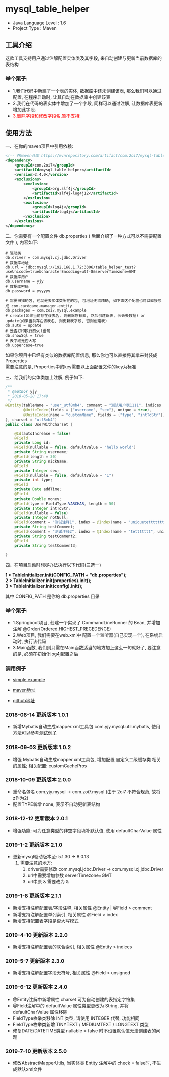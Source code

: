 # mysql_table_helper
* Java Language Level : 1.6
* Project Type : Maven


## 工具介绍
这款工具支持用户通过注解配置实体类及其字段, 来自动创建与更新当前数据库的表结构

### 举个栗子:
* 1.我们代码中新建了一个表的实体, 数据库中还未创建该表, 那么我们可以通过配置, 在程序启动时, 让其自动在数据库中创建该表
* 2.我们在代码的表实体中增加了一个字段, 同样可以通过注解, 让数据库表更新增加此字段.
* <font color="red" >3.删除字段和修改字段名,暂不支持!</font>

## 使用方法

一、在你的maven项目中引用依赖:
```xml
<!-- 在maven仓库 https://mvnrepository.com/artifact/com.2oi7/mysql-table-helper 查看最新版本 -->
<dependency>
    <groupId>com.2oi7</groupId>
    <artifactId>mysql-table-helper</artifactId>
    <version>2.4.0</version>
    <exclusions>
        <exclusion>
            <groupId>org.slf4j</groupId>
            <artifactId>slf4j-log4j12</artifactId>
        </exclusion>
        <exclusion>
            <groupId>log4j</groupId>
            <artifactId>log4j</artifactId>
        </exclusion>
    </exclusions>
</dependency>
```

二、你需要有一个配置文件 db.properties ( 后面介绍了一种方式可以不需要配置文件 ), 内容如下: 
```properties
# 驱动类
db.driver = com.mysql.cj.jdbc.Driver
# 数据库地址
db.url = jdbc:mysql://192.168.1.72:3306/table_helper_test?useUnicode=true&characterEncoding=utf-8&serverTimezone=GMT
# 数据库用户
db.username = yjy
# 数据库密码
db.password = yyyyyy

# 需要扫描的包, 也就是表实体类所在的包, 包地址无需精确, 如下面这个配置也可以直接写成 com.cardgame.manager.entity
db.packages = com.zoi7.mysql.example
# create(如果当前存在该表名, 则删除原有表, 然后创建新表, 会丢失数据) or update(如果当前存在该表名, 则更新表字段, 否则创建表)
db.auto = update
# 是否打印执行的sql语句
db.showSql = true
# 表字段是否大写
db.uppercase=true
```
    
如果你项目中已经有类似的数据库配置信息, 那么你也可以直接将其拿来封装成 Properties<br/>
需要注意的是, Properties中的key需要以上面配置文件的key为标准
   
   
三、给我们的实体类加上注解, 例子如下:
```java
/**
 * @author yjy
 * 2018-05-28 17:49
 */
@Entity(tableName = "user_utf8mb4", comment = "测试用户表1111", indices = {
        @UniteIndex(fields = {"username", "sex"}, unique = true),
        @UniteIndex(name = "customName", fields = {"type", "intToStr"})
}, charset = "utf8mb4")
public class UserWithCharset {

    @Id(autoIncrease = false)
    @Field
    private Long id;
    @Field(nullable = false, defaultValue = "hello world")
    private String username;
    @Field(length = 30)
    private String nickName;
    @Field
    private Integer sex;
    @Field(nullable = false, defaultValue = "1")
    private int type;
    @Field
    private Date addTime;
    @Field
    private Double money;
    @Field(type = FieldType.VARCHAR, length = 50)
    private Integer intToStr;
    @Field(nullable = false)
    private Integer notNull;
    @Field(comment = "测试注释1", index = @Index(name = "uniquetettttttt", unique = true))
    private String testComment;
    @Field(comment = "测试注释2", index = @Index(name = "tettttttt", unique = false))
    private String testComment2;
    @Field
    private String testComment3;
    
}
```

四、在项目启动时想尽办法执行以下代码(三选一)

<b>1 > TableInitializer.init(CONFIG_PATH + "db.properties");</b><br/>
<b>2 > TableInitializer.init(properties).init();</b><br/>
<b>3 > TableInitializer.init(config).init();</b>

其中 CONFIG_PATH 是你的 db.properties 目录

### 举个栗子:

* 1.Springboot项目, 创建一个实现了 CommandLineRunner 的 Bean, 并增加注解 @Order(Ordered.HIGHEST_PRECEDENCE)
* 2.Web项目, 我们需要在web.xml中 配置一个监听器(自己实现一个), 在系统启动时, 执行该代码
* 3.Main函数, 我们则只需在Main函数适当的地方加上这么一句就好了, 要注意的是, 必须在初始化log4j配置之后

### 调用例子

* [simple example](https://github.com/15058126273/mysql_table_helper/tree/master/src/test/java/com/zoi7/mysql/example/main/SimpleTest.java)

* [maven地址](http://mvnrepository.com/artifact/com.2oi7/mysql-table-helper)
* [github地址](https://github.com/15058126273/mysql_table_helper)

### 2018-08-14 更新版本 1.0.1
* 新增Mybatis自动生成mapper.xml工具包 com.yjy.mysql.util.mybatis, 使用方法可以参考[测试例子](https://github.com/15058126273/mysql_table_helper/tree/master/src/test/java/com/zoi7/mysql/example/mybatis/SimpleTest.java)

### 2018-09-03 更新版本 1.0.2
* 增强 Mybatis自动生成mapper.xml工具包, 增加配置 自定义二级缓存类 相关的属性; 相关配置: customCachePros

### 2018-10-09 更新版本 2.0.0
* 重命名包名 com.yjy.mysql -> com.zoi7.mysql (由于 2oi7 不符合规范, 故将 z作为2)
* 配置TYPE新增 none, 表示不自动更新表结构

### 2018-12-12 更新版本 2.0.1
* 增强功能: 可为任意类型的非空字段填补默认值, 使用 defaultCharValue 属性

### 2019-1-2 更新版本 2.1.0
* 更新mysql驱动版本至: 5.1.30 -> 8.0.13
    1. 需要注意的地方: 
       1. driver需要修改 com.mysql.jdbc.Driver -> com.mysql.cj.jdbc.Driver
       1. url中需要增加参数 serverTimezone=GMT
       1. url中原 &amp; 需要改为 &

### 2019-1-8 更新版本 2.1.1
* 新增支持注解配置表/字段注释, 相关属性 @Entity | @Field > comment
* 新增支持注解配置单列索引, 相关属性 @Field > index
* 新增支持配置表字段是否大写模式

### 2019-4-10 更新版本 2.2.0
* 新增支持注解配置表的联合索引, 相关属性 @Entity > indices

### 2019-5-7 更新版本 2.3.0
* 新增支持注解配置字段无符号, 相关属性 @Field > unsigned

### 2019-6-12 更新版本 2.4.0
* @Entity注解中新增属性 charset 可为自动创建的表指定字符集
* @Field注解中的 defaultValue 属性类型更改为 String, 并将 defaultCharValue 属性移除
* FieldType枚举类移除 INT 类型, 请使用 INTEGER 代替, 功能相同
* FieldType枚举类新增 TINYTEXT / MEDIUMTEXT / LONGTEXT 类型
* 修复DATE/DATETIME类型 nullable = false 时不设置默认值无法创建表的问题

### 2019-7-10 更新版本 2.5.0
* 修改AbstractMapperUtils, 当实体类 Entity 注解中的 check = false时, 不生成默认xml文件